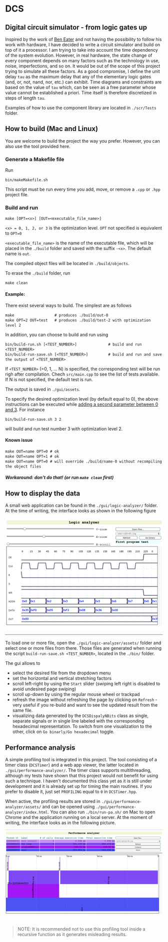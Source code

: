 # DCS
## Digital circuit simulator - from logic gates up

Inspired by the work of [Ben Eater](https://www.youtube.com/watch?v=HyznrdDSSGM&list=PLowKtXNTBypGqImE405J2565dvjafglHU) and not having the possibility to follow his work with hardware, I have decided to write a circuit simulator and build on top of it a processor. I am trying to take into account the time dependency of the system evolution. However, in real hardware, the state change of every component depends on many factors such as the technology in use, noise, imperfections, and so on. It would be out of the scope of this project trying to simulate all these factors. As a good compromise, I define the unit delay `tau` as the maximum delay that any of the elementary logic gates (and, or, not, nand, nor, etc.) can exhibit. Time diagrams and constraints are based on the value of `tau` which, can be seen as a free parameter whose value cannot be established a priori. Time itself is therefore discretized in steps of length `tau`.

Examples of how to use the component library are located in `./scr/Tests` folder.

## How to build (Mac and Linux)
You are welcome to build the project the way you prefer. However, you can also use the tool provided here.
### Generate a Makefile file
Run

```
bin/makeMakefile.sh
```
This script must be run every time you add, move, or remove a `.cpp` or `.hpp` project file.
### Build and run

```
make [OPT=<x>] [OUT=<executable_file_name>]
```

`<x> = 0, 1, 2, or 3` is the optimization level. ```OPT``` not specified is equivalent to ```OPT=0```

`<executable_file_name>` is the name of the executable file, which will be placed in the `./build` folder and saved with the suffix `-<x>`. The default name is `out`.

The compiled object files will be located in `./build/objects`.

To erase the `./build` folder, run

```
make clean
```

#### Example:
There exist several ways to build. The simplest are as follows

```
make                  # produces ./build/out-0
make OPT=2 OUT=test   # produces ./build/test-2 with optimization level 2
```
In addition, you can choose to build and run using

```
bin/build-run.sh [<TEST_NUMBER>]              # build and run <TEST_NUMBER>
bin/build-run-save.sh [<TEST_NUMBER>]         # build and run and save the output of <TEST_NUMBER>
```

If `<TEST_NUMBER>` (=0, 1, ... N) is specified, the corresponding test will be run righ after compilation. Chech `src/main.cpp` to see the list of tests available. If N is not specified, the default test is run.

The output is saved in `./gui/assets`. 

To specify the desired optimization level (by default equal to 0), the above instructions can be executed while <u>adding a second parameter between 0 and 3</u>. For instance

```
bin/build-run-save.sh 3 2

```
will build and run test number 3 with optimization level 2.
#### Known issue
```
make OUT=name OPT=0 # ok
make OUT=name OPT=1 # ok
make OUT=name OPT=0 # will override ./build/name-0 without recompiling the object files
```
##### Workaround: don't do that! (or run `make clean` first)

## How to display the data
A small web application can be found in the `./gui/logic-analyzer/` folder. At the time of writing, the interface looks as shown in the following figure

![web-gui-image](https://github.com/antonioastorino/DCS/blob/master/doc/images/web-gui-0.png)

To load one or more file, open the `./gui/logic-analyzer/assets/` folder and select one or more files from there. Those files are generated when running the script `build-run-save.sh <TEST_NUMBER>`, located in the `./bin/` folder.

The gui allows to

- select the desired file from the dropdown menu
- set the horizontal and vertical stretching factors
- scroll left-right by using the `Start` slider (swiping left right is disabled to avoid undesired page swiping)
- scroll up-down by using the regular mouse wheel or trackpad
- refresh the image without refreshing the page by clicking on `Refresh` - very useful if you re-build and want to see the updated result from the same file.
- visualizing data generated by the `DCSDispalyNBits` class as single, separate signals or in single line labeled with the corresponding hexadecimal representation. To switch from one visualization to the other, click on `Go binarly/Go hexadecimal` toggle.

## Performance analysis
A simple profiling tool is integrated in this project. The tool consisting of a timer class (`DCSTimer`) and a web app viewer, the latter located in `./gui/performance-analyzer/`. The timer class supports multithreading, although my tests have shown that this project would not benefit for using such a technique. I haven't documented this class yet as it is still under development and it is already set up for timing the main routines. If you prefer to disable it, just set `PROFILING` equal to `0` in `DCSTimer.hpp`.

When active, the profiling results are stored in `./gui/performance-analyzer/assets/` and can be opened using `./gui/performance-analyzer/index.html`. You can also run `./bin/run-pa.sh/` on Mac to open Chrome and the application running on a local server. At the moment of writing, the interface looks as in the following picture.

![web-gui-image](https://github.com/antonioastorino/DCS/blob/master/doc/images/web-gui-1.png)

> NOTE: It is recommended not to use this profiling tool inside a recursive function as it generates misleading results.